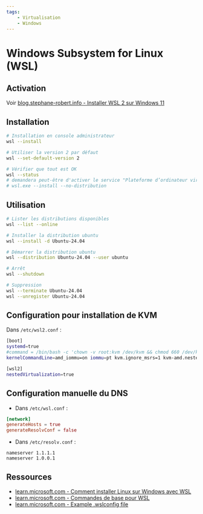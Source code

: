 ```yaml
---
tags:
    - Virtualisation
    - Windows
---
```


# Windows Subsystem for Linux (WSL)

## Activation

Voir [blog.stephane-robert.info - Installer WSL 2 sur Windows 11](https://blog.stephane-robert.info/docs/admin-serveurs/linux/wsl2/)

## Installation

```bash
# Installation en console administrateur
wsl --install

# Utiliser la version 2 par défaut
wsl --set-default-version 2

# Vérifier que tout est OK
wsl --status
# demandera peut-être d'activer le service "Plateforme d’ordinateur virtuel" avec :
# wsl.exe --install --no-distribution
```

## Utilisation

```bash
# Lister les distributions disponibles
wsl --list --online

# Installer la distribution ubuntu
wsl --install -d Ubuntu-24.04

# Démarrer la distribution ubuntu
wsl --distribution Ubuntu-24.04 --user ubuntu

# Arrêt
wsl --shutdown

# Suppression
wsl --terminate Ubuntu-24.04
wsl --unregister Ubuntu-24.04
```

## Configuration pour installation de KVM

Dans `/etc/wsl2.conf` :

```bash
[boot]
systemd=true
#command = /bin/bash -c 'chown -v root:kvm /dev/kvm && chmod 660 /dev/kvm'
kernelCommandLine=amd_iommu=on iommu=pt kvm.ignore_msrs=1 kvm-amd.nested=1 kvm-amd.ept=1 kvm-amd.emulate_invalid_guest_state=0 kvm-amd.enable_shadow_vmcs=1 kvm-amd.enable_apicv=1

[wsl2]
nestedVirtualization=true
```

## Configuration manuelle du DNS

* Dans `/etc/wsl.conf` :

```conf
[network]
generateHosts = true
generateResolvConf = false
```

* Dans `/etc/resolv.conf` :

```text
nameserver 1.1.1.1
nameserver 1.0.0.1
```

## Ressources

* [learn.microsoft.com - Comment installer Linux sur Windows avec WSL](https://learn.microsoft.com/fr-fr/windows/wsl/install)
* [learn.microsoft.com - Commandes de base pour WSL](https://learn.microsoft.com/fr-fr/windows/wsl/basic-commands)
* [learn.microsoft.com - Example .wslconfig file](https://learn.microsoft.com/en-us/windows/wsl/wsl-config#example-wslconfig-file)

